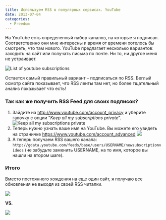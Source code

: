 ```yaml
---
title: Используем RSS в популярных сервисах. YouTube
date: 2013-07-04
categories:
  - Freedom
---
```


На YouTube есть определенный набор каналов, на которые я подписан. Соответственно они мне интересны и время от времени хотелось бы смотреть, что там нового. YouTube предлагает несколько вариантов: заходить на сайт или получать письма по почте. Ни то, ни другое меня не устраивает.

![List of youtube subscriptions](YouTube-Subscription.png)

Остается самый правильный вариант – подписаться по RSS. Беглый осмотр сайта показывает, что RSS ленты там нет, но более тщательный анализ показывает что есть! 

### Так как же получить RSS Feed для своих подписок?

1. Зайдите на <http://www.youtube.com/account_privacy> и уберите галочку с опции "_Keep all my subscriptions private_".
    ![Keep all my subscriptions private](keep-all-my-subscriptions-private.png)
2. Теперь нужно узнать ваше имя на YouTube. Вы можете его увидеть на страничке <https://www.youtube.com/account_advanced> 
    ![](YouTube-Username.png)
3. А теперь получаем RSS вашего канала: `http://gdata.youtube.com/feeds/base/users/USERNAME/newsubscriptionvideos` (не забудьте заменить USERNAME, на то имя, которое вы нашли на втором шаге).

### Итого

Вместо постоянного хождения на еще один сайт, я получаю все обновления не выходя из своей RSS читалки.

![](YouTube-Feed.png)

**VS.**

![](YouTube-RSS.png)
